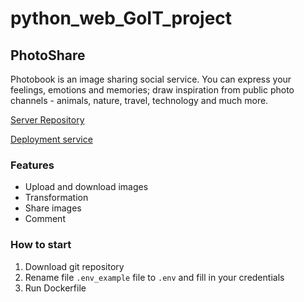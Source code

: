 # python_web_GoIT_project

## PhotoShare

Photobook is an image sharing social service. You can express your feelings, emotions and memories; draw inspiration from public photo channels - animals, nature, travel, technology and much more.

[Server Repository](https://github.com/rusetskiy1974/python_web_GoIT_project)

[Deployment service](https://safe-brandy-rsa-a872dcf6.koyeb.app/docs)


### Features
- Upload and download images
- Transformation
- Share images
- Comment

### How to start
1. Download git repository
2. Rename file `.env_example` file to `.env` and fill in your credentials
3. Run Dockerfile  